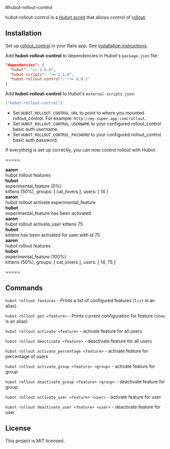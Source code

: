 #hubot-rollout-control

hubot-rollout-control is a [Hubot script](https://hubot.github.com/) that allows control of [rollout](https://github.com/FetLife/rollout).

## Installation

Set up [rollout_control](https://github.com/hired/rollout_control) in your Rails app. See [installation instructions](https://github.com/hired/rollout_control#installation).

Add **hubot-rollout-control** to dependencies in Hubot's `package.json` file:

```json
"dependencies": {
  "hubot": ">= 2.6.0",
  "hubot-scripts": ">= 2.5.0",
  "hubot-rollout-control": ">= 0.0.2"
}
```

Add **hubot-rollout-control** to Hubot's `external-scripts.json`:

```json
["hubot-rollout-control"]
```

* Set `HUBOT_ROLLOUT_CONTROL_URL` to point to where you mounted rollout_control. For example: `http://my-super-app.com/rollout`.
* Set `HUBOT_ROLLOUT_CONTROL_USERNAME` to your configured rollout_control basic auth username.
* Set `HUBOT_ROLLOUT_CONTROL_PASSWORD` to your configured rollout_control basic auth password.

If everything is set up correctly, you can now control rollout with Hubot.

=====

**aaron**<br />
hubot rollout features<br />
**hubot**<br />
experimental_feature (0%)<br />
kittens (50%), groups: [ cat_lovers ], users: [ 14 ]<br />
**aaron**<br />
hubot rollout activate experimental_feature<br />
**hubot**<br />
experimental_feature has been activated<br />
**aaron**<br />
hubot rollout activate_user kittens 75<br />
**hubot**<br />
kittens has been activated for user with id 75<br />
**aaron**<br />
hubot rollout features<br />
**hubot**<br />
experimental_feature (100%)<br />
kittens (50%), groups: [ cat_lovers ], users: [ 14, 75 ]<br />

=====

## Commands

`hubot rollout features` - Prints a list of configured features (`list` is an alias)

`hubot rollout get <feature>` - Prints current configuration for feature (`show` is an alias)

`hubot rollout activate <feature>` - activate feature for all users

`hubot rollout deactivate <feature>` - deactivate feature for all users

`hubot rollout activate_percentage <feature>` <percentage> - activate feature for percentage of users

`hubot rollout activate_group <feature> <group>` - activate feature for group

`hubot rollout deactivate_group <feature> <group>` - deactivate feature for group

`hubot rollout activate_user <feature> <user>` - activate feature for user

`hubot rollout deactivate_user <feature> <user>` - deactivate feature for user

## License

This project is MIT licensed.

